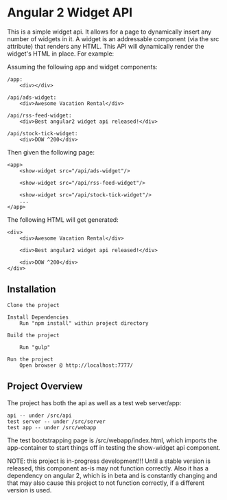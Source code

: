 # Angular 2 Widget API
This is a simple widget api.  It allows for a page to dynamically insert any number of widgets in it.  A widget is an
addressable component (via the src attribute) that renders any HTML.  This API will dynamically render the widget's
HTML in place.  For example:

Assuming the following app and widget components:

    /app:
        <div></div>
        
    /api/ads-widget:
        <div>Awesome Vacation Rental</div>
 
    /api/rss-feed-widget:
        <div>Best angular2 widget api released!</div>

    /api/stock-tick-widget:
        <div>DOW ^200</div>

Then given the following page:

    <app>
        <show-widget src="/api/ads-widget"/>
        
        <show-widget src="/api/rss-feed-widget"/>
        
        <show-widget src="/api/stock-tick-widget"/>
        ...
    </app>

The following HTML will get generated:

    <div>
        <div>Awesome Vacation Rental</div>

        <div>Best angular2 widget api released!</div>

        <div>DOW ^200</div>
    </div>
    
    
## Installation

    Clone the project
    
    Install Dependencies
        Run "npm install" within project directory

    Build the project

        Run "gulp"

    Run the project
        Open browser @ http://localhost:7777/



## Project Overview

The project has both the api as well as a test web server/app:
  
    api -- under /src/api 
    test server -- under /src/server
    test app -- under /src/webapp
    
The test bootstrapping page is /src/webapp/index.html, which imports the app-container to start things off in testing
the show-widget api component.

NOTE:  this project is in-progress development!!!  Until a stable version is released, this component as-is may not
        function correctly.  Also it has a dependency on angular 2, which is in beta and is constantly changing and 
        that may also cause this project to not function correctly, if a different version is used.